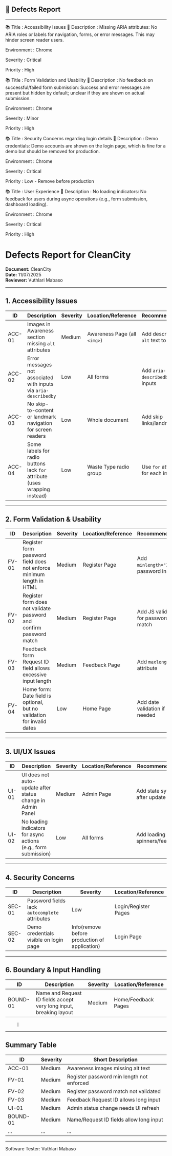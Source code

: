 ## 🐞 Defects Report
------------------------------------------------------------------------------------------------------------------------------------------------------------------

📚 Title : Accessibility Issues
📰 Description : Missing ARIA attributes: No ARIA roles or labels for navigation, forms, or error messages. This may hinder screen reader users.

Environment : Chrome

Severity : Critical

Priority : High



📚 Title : Form Validation and Usability
📰 Description : No feedback on successful/failed form submission: Success and error messages are present but hidden by default; unclear if they are shown on actual submission. 

Environment : Chrome 

Severity : Minor 

Priority : High 




📚 Title : Security Concerns regarding login details
📰 Description : Demo credentials: Demo accounts are shown on the login page, which is fine for a demo but should be removed for production.

Environment : Chrome 

Severity : Critical 

Priority : Low - Remove before production





📚 Title : User Experience
📰 Description : No loading indicators: No feedback for users during async operations (e.g., form submission, dashboard loading).

Environment : Chrome 

Severity : Critical 

Priority : High




# Defects Report for CleanCity

**Document:** CleanCity  
**Date:** 11/07/2025  
**Reviewer:** Vuthlari Mabaso

---

## 1. Accessibility Issues

| ID         | Description                                                                 | Severity | Location/Reference                | Recommendation                        |
|------------|-----------------------------------------------------------------------------|----------|------------------------------------|----------------------------------------|
| ACC-01     | Images in Awareness section missing `alt` attributes                        | Medium   | Awareness Page (all `<img>`)       | Add descriptive `alt` text to images   |
| ACC-02     | Error messages not associated with inputs via `aria-describedby`            | Low      | All forms                          | Add `aria-describedby` to inputs       |
| ACC-03     | No skip-to-content or landmark navigation for screen readers                | Low      | Whole document                     | Add skip links/landmarks               |
| ACC-04     | Some labels for radio buttons lack `for` attribute (uses wrapping instead)  | Low      | Waste Type radio group             | Use `for` attribute for each input     |

---

## 2. Form Validation & Usability

| ID         | Description                                                                 | Severity | Location/Reference                | Recommendation                        |
|------------|-----------------------------------------------------------------------------|----------|------------------------------------|----------------------------------------|
| FV-01      | Register form password field does not enforce minimum length in HTML        | Medium   | Register Page                      | Add `minlength="3"` to password input  |
| FV-02      | Register form does not validate password and confirm password match         | Medium   | Register Page                      | Add JS validation for password match   |
| FV-03      | Feedback form Request ID field allows excessive input length                | Medium   | Feedback Page                      | Add `maxlength` attribute              |
| FV-04      | Home form: Date field is optional, but no validation for invalid dates      | Low      | Home Page                          | Add date validation if needed          |

---

## 3. UI/UX Issues

| ID         | Description                                                                 | Severity | Location/Reference                | Recommendation                        |
|------------|-----------------------------------------------------------------------------|----------|------------------------------------|----------------------------------------|
| UI-01      | UI does not auto-update after status change in Admin Panel                  | Medium   | Admin Page                         | Add state sync after update            |
| UI-02      | No loading indicators for async actions (e.g., form submission)             | Low      | All forms                          | Add loading spinners/feedback          |


---

## 4. Security Concerns

| ID         | Description                                                                 | Severity                                      | Location/Reference                 |                     
|------------|-----------------------------------------------------------------------------|---------------------------------------------- |------------------------------------|
| SEC-01     | Password fields lack `autocomplete` attributes                              | Low                                           | Login/Register Pages               |      |
| SEC-02     | Demo credentials visible on login page                                      | Info(remove before production of application) | Login Page                         |

---

## 6. Boundary & Input Handling

| ID         | Description                                                                 | Severity | Location/Reference                 |                        
|------------|-----------------------------------------------------------------------------|----------|------------------------------------|
| BOUND-01   | Name and Request ID fields accept very long input, breaking layout          | Medium   | Home/Feedback Pages                | 

         |

---

## Summary Table 

| ID        | Severity | Short Description                        |
|-----------|----------|------------------------------------------|
| ACC-01    | Medium   | Awareness images missing alt text        |
| FV-01     | Medium   | Register password min length not enforced|
| FV-02     | Medium   | Register password match not validated    |
| FV-03     | Medium   | Feedback Request ID allows long input    |
| UI-01     | Medium   | Admin status change needs UI refresh     |
| BOUND-01  | Medium   | Name/Request ID fields allow long input  |
| ...       | ...      | ...                                      |

---

Software Tester: Vuthlari Mabaso






